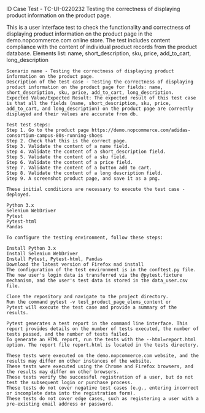 ID Case Test - TC-UI-0220232
Testing the correctness of displaying product information on the product page.

This is a user interface test to check the functionality and correctness of displaying product information on the product page in the demo.nopcommerce.com online store. The test includes content compliance with the content of individual product records from the product database.
Elements list: name, short_description, sku, price, add_to_cart, long_description

<!-- Test details -->
    Scenario name - Testing the correctness of displaying product information on the product page.
    Description of the test case - Testing the correctness of displaying product information on the product page for fields: name, short_description, sku, price, add_to_cart, long_description.
    Expected Value/Expected Result: The expected result of this test case is that all the fields (name, short_description, sku, price, add_to_cart, and long_description) on the product page are correctly displayed and their values are accurate from db.

    Test test steps: 
    Step 1. Go to the product page https://demo.nopcommerce.com/adidas-consortium-campus-80s-running-shoes
    Step 2. Check that this is the correct page.
    Step 3. Validate the content of a name field.  
    Step 4. Validate the content of a short_description field. 
    Step 5. Validate the content of a sku field. 
    Step 6. Validate the content of a price field. 
    Step 7. Validate the content of a button add to cart.  
    Step 8. Validate the content of a long description field. 
    Step 9. A screenshot product page, and save it as a png.

    These initial conditions are necessary to execute the test case - deployed.

<!-- Requirements -->

    Python 3.x
    Selenium WebDriver
    Pytest
    Pytest-html
    Pandas

<!-- Configuration -->

    To configure the testing environment, follow these steps:

    Install Python 3.x
    Install Selenium WebDriver
    Install Pytest, Pytest-html, Pandas
    Download the latest version of Firefox nad install 
    The configuration of the test environment is in the conftest.py file. The new user's login data is transferred via the @pytest.fixture mechanism, and the user's test data is stored in the data_user.csv file.

<!-- Running the tests -->

    Clone the repository and navigate to the project directory.
    Run the command pytest -v test_product_page_elems_content or 
    Pytest will execute the test case and provide a summary of the results.

<!-- Reporting -->

    Pytest generates a test report in the command line interface. This report provides details on the number of tests executed, the number of tests passed, and the number of tests failed.
    To generate an HTML report, run the tests with the --html=report.html option. The report file report.html is located in the tests directory.

<!-- Limitations -->

    These tests were executed on the demo.nopcommerce.com website, and the results may differ on other instances of the website.
    These tests were executed using the Chrome and Firefox browsers, and the results may differ on other browsers.
    These tests verify the successful registration of a user, but do not test the subsequent login or purchase process.
    These tests do not cover negative test cases (e.g., entering incorrect or incomplete data into the registration form).
    These tests do not cover edge cases, such as registering a user with a pre-existing email address or password.

